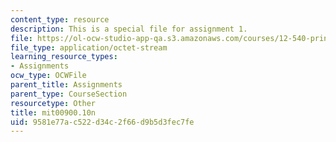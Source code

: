```yaml
---
content_type: resource
description: This is a special file for assignment 1.
file: https://ol-ocw-studio-app-qa.s3.amazonaws.com/courses/12-540-principles-of-the-global-positioning-system-spring-2012/9581e77ac522d34c2f66d9b5d3fec7fe_mit00900.10n
file_type: application/octet-stream
learning_resource_types:
- Assignments
ocw_type: OCWFile
parent_title: Assignments
parent_type: CourseSection
resourcetype: Other
title: mit00900.10n
uid: 9581e77a-c522-d34c-2f66-d9b5d3fec7fe
---
```


